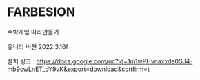 # FARBESION
 
수박게임 따라만들기

유니티 버젼 2022.3.16f

설치 링크 : https://docs.google.com/uc?id=1m1wPHvnaxxde0SJ4-mb9cwLnET_oY9vK&export=download&confirm=t
